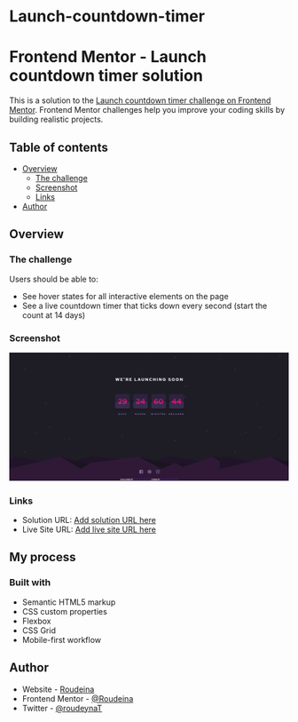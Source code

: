 # Launch-countdown-timer
# Frontend Mentor - Launch countdown timer solution

This is a solution to the [Launch countdown timer challenge on Frontend Mentor](https://www.frontendmentor.io/challenges/launch-countdown-timer-N0XkGfyz-). Frontend Mentor challenges help you improve your coding skills by building realistic projects. 

## Table of contents

- [Overview](#overview)
  - [The challenge](#the-challenge)
  - [Screenshot](#screenshot)
  - [Links](#links)
- [Author](#author)


## Overview

### The challenge

Users should be able to:

- See hover states for all interactive elements on the page
- See a live countdown timer that ticks down every second (start the count at 14 days)

### Screenshot

![](./screenshot.gif)


### Links

- Solution URL: [Add solution URL here](https://github.com/Roudeina/Launch-countdown-timer)
- Live Site URL: [Add live site URL here](https://roudeina.github.io/Launch-countdown-timer/)

## My process

### Built with

- Semantic HTML5 markup
- CSS custom properties
- Flexbox
- CSS Grid
- Mobile-first workflow



## Author

- Website - [Roudeina](https://roudeinabentrad.wordpress.com/)
- Frontend Mentor - [@Roudeina](https://www.frontendmentor.io/profile/Roudeina)
- Twitter - [@roudeynaT](https://twitter.com/roudeynaT)


